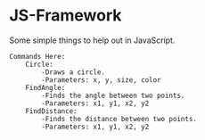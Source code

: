 # JS-Framework
Some simple things to help out in JavaScript.
~~~~~~~~~~~~~~~~~~~~~~~~~~~~~~~~~~~~~~~~~~~~
Commands Here:
	Circle:
		-Draws a circle.
		-Parameters: x, y, size, color
	FindAngle:
		-Finds the angle between two points.
		-Parameters: x1, y1, x2, y2
	FindDistance:
		-Finds the distance between two points.
		-Parameters: x1, y1, x2, y2
	
